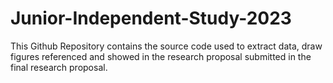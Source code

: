 # Junior-Independent-Study-2023
This Github Repository contains the source code used to extract data, draw figures referenced and showed in the research proposal submitted in the final research proposal.
